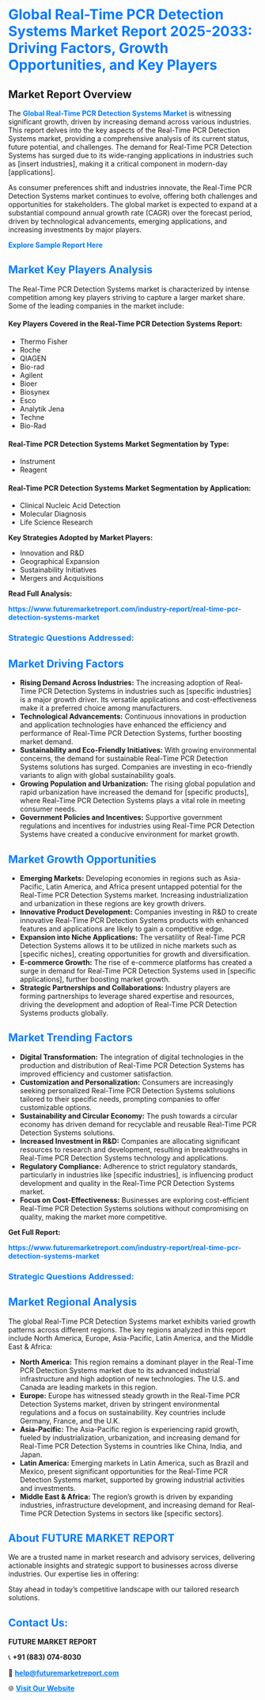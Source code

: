 <h1 style="color: #007BFF;">Global Real-Time PCR Detection Systems Market Report 2025-2033: Driving Factors, Growth Opportunities, and Key Players</h1>

<section id="overview">
<h2>Market Report Overview</h2>
<p>The <a href="https://www.futuremarketreport.com/industry-report/real-time-pcr-detection-systems-market" style="color: #007BFF; text-decoration: none;"><strong>Global Real-Time PCR Detection Systems Market</strong></a> is witnessing significant growth, driven by increasing demand across various industries. This report delves into the key aspects of the Real-Time PCR Detection Systems market, providing a comprehensive analysis of its current status, future potential, and challenges. The demand for Real-Time PCR Detection Systems has surged due to its wide-ranging applications in industries such as [insert industries], making it a critical component in modern-day [applications].</p>
<p>As consumer preferences shift and industries innovate, the Real-Time PCR Detection Systems market continues to evolve, offering both challenges and opportunities for stakeholders. The global market is expected to expand at a substantial compound annual growth rate (CAGR) over the forecast period, driven by technological advancements, emerging applications, and increasing investments by major players.</p>
</section>

<section id="overview">
<p><a href="https://www.futuremarketreport.com/request-sample/reportId=58200" style="color: #007BFF; text-decoration: none;"><strong>Explore Sample Report Here</strong></a></p>
</section>

<section id="key-players">
<h2 style="color: #007BFF;">Market Key Players Analysis</h2>
<p>The Real-Time PCR Detection Systems market is characterized by intense competition among key players striving to capture a larger market share. Some of the leading companies in the market include:</p>
<h4>Key Players Covered in the Real-Time PCR Detection Systems Report:</h4>
<ul><li>Thermo Fisher</li><li>Roche</li><li>QIAGEN</li><li>Bio-rad</li><li>Agilent</li><li>Bioer</li><li>Biosynex</li><li>Esco</li><li>Analytik Jena</li><li>Techne</li><li>Bio-Rad</li></ul>
<h4>Real-Time PCR Detection Systems Market Segmentation by Type:</h4>
<ul><li>Instrument</li><li>Reagent</li></ul>

<h4>Real-Time PCR Detection Systems Market Segmentation by Application:</h4>
<ul><li>Clinical Nucleic Acid Detection</li><li>Molecular Diagnosis</li><li>Life Science Research</li></ul>
<p><strong>Key Strategies Adopted by Market Players:</strong></p>
<ul>
<li>Innovation and R&D</li>
<li>Geographical Expansion</li>
<li>Sustainability Initiatives</li>
<li>Mergers and Acquisitions</li>
</ul>
</section>

<section>
<p><strong>Read Full Analysis: </strong></p><a href="https://www.futuremarketreport.com/industry-report/real-time-pcr-detection-systems-market" style="color: #007BFF; text-decoration: none;"><strong>https://www.futuremarketreport.com/industry-report/real-time-pcr-detection-systems-market</strong></a>
<h3 style="color: #007BFF;">Strategic Questions Addressed:</h3>
</section>

<section id="driving-factors">
<h2 style="color: #007BFF;">Market Driving Factors</h2>
<ul>
<li><strong>Rising Demand Across Industries:</strong> The increasing adoption of Real-Time PCR Detection Systems in industries such as [specific industries] is a major growth driver. Its versatile applications and cost-effectiveness make it a preferred choice among manufacturers.</li>
<li><strong>Technological Advancements:</strong> Continuous innovations in production and application technologies have enhanced the efficiency and performance of Real-Time PCR Detection Systems, further boosting market demand.</li>
<li><strong>Sustainability and Eco-Friendly Initiatives:</strong> With growing environmental concerns, the demand for sustainable Real-Time PCR Detection Systems solutions has surged. Companies are investing in eco-friendly variants to align with global sustainability goals.</li>
<li><strong>Growing Population and Urbanization:</strong> The rising global population and rapid urbanization have increased the demand for [specific products], where Real-Time PCR Detection Systems plays a vital role in meeting consumer needs.</li>
<li><strong>Government Policies and Incentives:</strong> Supportive government regulations and incentives for industries using Real-Time PCR Detection Systems have created a conducive environment for market growth.</li>
</ul>
</section>

<section id="growth-opportunities">
<h2 style="color: #007BFF;">Market Growth Opportunities</h2>
<ul>
<li><strong>Emerging Markets:</strong> Developing economies in regions such as Asia-Pacific, Latin America, and Africa present untapped potential for the Real-Time PCR Detection Systems market. Increasing industrialization and urbanization in these regions are key growth drivers.</li>
<li><strong>Innovative Product Development:</strong> Companies investing in R&D to create innovative Real-Time PCR Detection Systems products with enhanced features and applications are likely to gain a competitive edge.</li>
<li><strong>Expansion into Niche Applications:</strong> The versatility of Real-Time PCR Detection Systems allows it to be utilized in niche markets such as [specific niches], creating opportunities for growth and diversification.</li>
<li><strong>E-commerce Growth:</strong> The rise of e-commerce platforms has created a surge in demand for Real-Time PCR Detection Systems used in [specific applications], further boosting market growth.</li>
<li><strong>Strategic Partnerships and Collaborations:</strong> Industry players are forming partnerships to leverage shared expertise and resources, driving the development and adoption of Real-Time PCR Detection Systems products globally.</li>
</ul>
</section>

<section id="trending-factors">
<h2 style="color: #007BFF;">Market Trending Factors</h2>
<ul>
<li><strong>Digital Transformation:</strong> The integration of digital technologies in the production and distribution of Real-Time PCR Detection Systems has improved efficiency and customer satisfaction.</li>
<li><strong>Customization and Personalization:</strong> Consumers are increasingly seeking personalized Real-Time PCR Detection Systems solutions tailored to their specific needs, prompting companies to offer customizable options.</li>
<li><strong>Sustainability and Circular Economy:</strong> The push towards a circular economy has driven demand for recyclable and reusable Real-Time PCR Detection Systems solutions.</li>
<li><strong>Increased Investment in R&D:</strong> Companies are allocating significant resources to research and development, resulting in breakthroughs in Real-Time PCR Detection Systems technology and applications.</li>
<li><strong>Regulatory Compliance:</strong> Adherence to strict regulatory standards, particularly in industries like [specific industries], is influencing product development and quality in the Real-Time PCR Detection Systems market.</li>
<li><strong>Focus on Cost-Effectiveness:</strong> Businesses are exploring cost-efficient Real-Time PCR Detection Systems solutions without compromising on quality, making the market more competitive.</li>
</ul>
</section>

<section>
<p><strong>Get Full Report: </strong></p><a href="https://www.futuremarketreport.com/industry-report/real-time-pcr-detection-systems-market" style="color: #007BFF; text-decoration: none;"><strong>https://www.futuremarketreport.com/industry-report/real-time-pcr-detection-systems-market</strong></a>
<h3 style="color: #007BFF;">Strategic Questions Addressed:</h3>
</section>


<section id="regional-analysis">
<h2 style="color: #007BFF;">Market Regional Analysis</h2>
<p>The global Real-Time PCR Detection Systems market exhibits varied growth patterns across different regions. The key regions analyzed in this report include North America, Europe, Asia-Pacific, Latin America, and the Middle East & Africa:</p>
<ul>
<li><strong>North America:</strong> This region remains a dominant player in the Real-Time PCR Detection Systems market due to its advanced industrial infrastructure and high adoption of new technologies. The U.S. and Canada are leading markets in this region.</li>
<li><strong>Europe:</strong> Europe has witnessed steady growth in the Real-Time PCR Detection Systems market, driven by stringent environmental regulations and a focus on sustainability. Key countries include Germany, France, and the U.K.</li>
<li><strong>Asia-Pacific:</strong> The Asia-Pacific region is experiencing rapid growth, fueled by industrialization, urbanization, and increasing demand for Real-Time PCR Detection Systems in countries like China, India, and Japan.</li>
<li><strong>Latin America:</strong> Emerging markets in Latin America, such as Brazil and Mexico, present significant opportunities for the Real-Time PCR Detection Systems market, supported by growing industrial activities and investments.</li>
<li><strong>Middle East & Africa:</strong> The region’s growth is driven by expanding industries, infrastructure development, and increasing demand for Real-Time PCR Detection Systems in sectors like [specific sectors].</li>
</ul>
</section>

<footer>
<h2 style="color: #007BFF;">About FUTURE MARKET REPORT</h2>
<p>We are a trusted name in market research and advisory services, delivering actionable insights and strategic support to businesses across diverse industries. Our expertise lies in offering:</p>

<p>Stay ahead in today’s competitive landscape with our tailored research solutions.</p>

<h2 style="color: #007BFF;">Contact Us:</h2>
<p><strong>FUTURE MARKET REPORT</strong></p>
<p>📞 <strong>+91 (883) 074-8030</strong></p>
<p>📧 <strong><a href="mailto:help@futuremarketreport.com" style="color: #007BFF;">help@futuremarketreport.com</a></strong></p>
<p>🌐 <strong><a href="https://www.futuremarketreport.com/" style="color: #007BFF;">Visit Our Website</a></strong></p>
</footer>